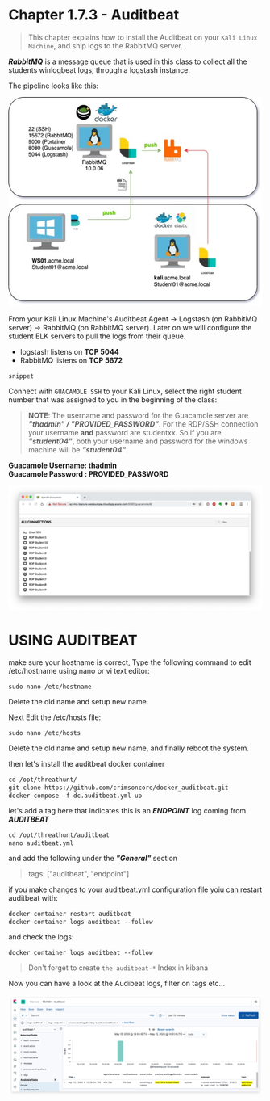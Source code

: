 #   Chapter 1.7.3 - Auditbeat
>This chapter explains how to install the Auditbeat on your `Kali Linux Machine`, and ship logs to the RabbitMQ server.

***RabbitMQ*** is a message queue that is used in this class to collect all the students winlogbeat logs, through a logstash instance.

The pipeline looks like this:

![Screenshot command](./assets/01-studentpipe.jpg)

From your Kali Linux Machine's Auditbeat Agent -> Logstash (on RabbitMQ server) -> RabbitMQ (on RabbitMQ server). Later on we will configure the student ELK servers to pull the logs from their queue.

- logstash listens on **TCP 5044**
- RabbitMQ listens on **TCP 5672**

```code
snippet
```

Connect with `GUACAMOLE SSH` to your Kali Linux, select the right student number that was assigned to you in the beginning of the class:

> **NOTE**: The username and password for the Guacamole server are ***"thadmin" / "PROVIDED_PASSWORD"***. For the RDP/SSH connection your username __and__ password are studentxx. So if you are ***"student04"***, both your username and password for the windows machine will be ***"student04"***.

**Guacamole Username: thadmin**  
**Guacamole Password : PROVIDED_PASSWORD**

![Screenshot command](./assets/02-guacamole.jpg)

USING AUDITBEAT
====

make sure your hostname is correct, Type the following command to edit /etc/hostname using nano or vi text editor:

```code
sudo nano /etc/hostname
```
Delete the old name and setup new name.  

Next Edit the /etc/hosts file:

```code
sudo nano /etc/hosts
```

Delete the old name and setup new name, and finally reboot the system.  

then let's install the auditbeat docker container

```code
cd /opt/threathunt/
git clone https://github.com/crimsoncore/docker_auditbeat.git
docker-compose -f dc.auditbeat.yml up
```

let's add a tag here that indicates this is an ___ENDPOINT___ log coming from ___AUDITBEAT___

```code
cd /opt/threathunt/auditbeat
nano auditbeat.yml
```

and add the following under the ***"General"*** section

> tags: ["auditbeat", "endpoint"]

if you make changes to your auditbeat.yml configuration file yoiu can restart auditbeat with:

```code
docker container restart auditbeat
docker container logs auditbeat --follow
```

and check the logs:

```code
docker container logs auditbeat --follow
```

> Don't forget to create `the auditbeat-*` Index in kibana

Now you can have a look at the Audibeat logs, filter on tags etc...

![Screenshot command](./assets/01-kibana_auditbeat1.jpg)
